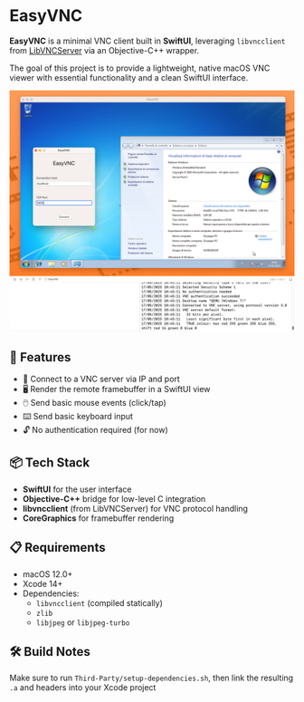# EasyVNC

**EasyVNC** is a minimal VNC client built in **SwiftUI**, leveraging `libvncclient` from [LibVNCServer](https://github.com/LibVNC/libvncserver) via an Objective-C++ wrapper.

The goal of this project is to provide a lightweight, native macOS VNC viewer with essential functionality and a clean SwiftUI interface.

![Demo Image](./Demo.png)

## 🚀 Features

- 🔌 Connect to a VNC server via IP and port
- 🖥️ Render the remote framebuffer in a SwiftUI view
- 🖱️ Send basic mouse events (click/tap)
- ⌨️ Send basic keyboard input
- 🔓 No authentication required (for now)

## 📦 Tech Stack

- **SwiftUI** for the user interface
- **Objective-C++** bridge for low-level C integration
- **libvncclient** (from LibVNCServer) for VNC protocol handling
- **CoreGraphics** for framebuffer rendering

## 📋 Requirements

- macOS 12.0+
- Xcode 14+
- Dependencies:
  - `libvncclient` (compiled statically)
  - `zlib`
  - `libjpeg` or `libjpeg-turbo`

## 🛠 Build Notes

Make sure to run ```Third-Party/setup-dependencies.sh```, then link the resulting `.a` and headers into your Xcode project
